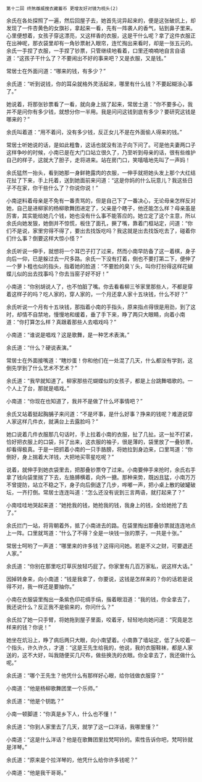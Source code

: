     第十二回 终煞雌威搜衣藏蓄币 更增友好对镜为梳头(2) 

   余氏在各处探照了一遍，然后回屋子去，她首先诧异起来的，便是这张破炕上，却发现了一件杏黄色的女旗衫，拿起来一看，先有一阵袭人的香气，钻到鼻子里来。心里便想着，女孩子穿这漂亮，又这样香的衣服，这是干什么呢？拿了这件衣服正在出神呢，那衣袋里却有一角钞票射入眼帘，连忙掏出来看时，却是一张五元的。余氏一手捏了衣服，一手捏了钞票，只管继续地看着，口里还喃喃地自言自语道：“这孩子干什么了？不要闹出不好的事来吧？又是衣服，又是钱。”

   常居士在外面问道：“哪来的钱，有多少？”

   余氏道：“听到说钱，你的耳朵就格外灵活起来，哪里有什么钱？不要起糊涂心事了。”

   她说着，将那张钞票看了一看，就向身上揣了起来，常居士道：“你不要多心，我并不是问你有多少钱，就想分你一半用。我是问问这钱到底有多少？要研究这钱是哪来的？”

   余氏叫着道：“用不着问，没有多少钱，反正女儿不是在外面偷人得来的钱。”

   常居士听她说的话，是如此粗鲁，这话也就没有法子向下问了。可是他夫妻两口子这样争吵的时候，小南已是在大门口站立很久了，乃至听到母亲的话，很有些维护自己的样子，这就大了胆子，走将进来。站在房门口，笑嘻嘻地先叫了一声妈！

   余氏猛然一抬头，看到她那一身鲜艳露肉的衣服，一伸手就把她头发上那个大红结花扯了下来，手上托着，送到她面前来问道：“这是你妈的什么玩意儿？我这些日子不在家，你干些什么了？你说你说！”

   小南逆料着母亲是不免有一番责骂的，但是自己下了一番决心，无论母亲怎样反对她，自己是进柳家的杨柳歌舞团进定了，父亲是个瞎子，他还能怎么样？母亲虽是厉害，其实能给她几个钱，她也没有什么事不能答应的。她立定了这个主意，所以余氏向她发狠，她倒并不惊慌，板住了面孔，撅了嘴，靠着门框站定，问道：“你们不是说，家里穷得不得了，要出去找饭吃吗？我这就是出去找饭吃去了，碰着你们什么事？倒要这样大惊小怪？”

   余氏听说一伸手，就想将一个耳巴子打了过来，然而小南早防备了这一着棋，身子向后一仰，已是躲过去一尺多路。余氏一下没有打着，倒也不要打第二下，便伸了一个萝卜粗也似的指头，指着她的脸道：“不要脸的臭丫头，叫你打扮得这样花蝴蝶儿似的出去找事吗？你去当窑子好不好！”

   小南道：“你别胡说人了，也不怕脏了嘴。你去看看柳三爷家里那些人，不都是穿着这样子的吗？吃人家的，穿人家的，一个月还拿人家十五块钱，什么不好？”

   余氏听说一个月有十五块钱，那指着小南的手指头，原来指点得很是用劲，到了这时，却情不自禁地，慢慢地和缓着，垂了手下来，睁了两只大眼睛，向着小南道：“你打算怎么样？真跟着那些人去唱戏吗？”

   小南道：“谁说是唱戏？这是歌舞，是一种艺术表演。”

   余氏道：“什么？硬说表演。”

   常居士在外面接嘴道：“瞎炒蛋！你和他们在一处混了几天，什么都没有学到，这倒先学到了什么艺术不艺术？”

   余氏道：“我早就知道了。柳家那些花蝴蝶似的女孩子，都是上台跳舞唱歌的。一个人上了台，那就是唱戏。”

   小南道：“你现在也知道了，我并不是做了什么坏事情吧？”

   余氏又站着挺起胸脯子来问道：“不是坏事，是什么好事？挣来的钱呢？难道说穿人家这样几件衣，就满台上去露脸吗？”

   她口说着几件衣服那几句话时，手上拉着小南的衣服，扯了几扯。这一扯不打紧，恰好把衣服上的口袋，抖了出来，这衣服的袖子，很是薄的，袋里放了一叠钞票，却看得极真。于是一把抓着小南的一只手胳膀，将她拉到身边来，口里骂道：“你倒好，身上揣着大洋钱，大把地买零星吃呢？”

   说着，就伸手到她衣袋里去，把那叠钞票夺了过来。小南要伸手来抢时，余氏右手拿了钱向袋里揣了下去，左胳膊横着，向外一搪。那种来势，既凶且猛，小南万万不曾提防，站立不稳之下，身子向后倒退了几步，哗嘟一声，把小桌上散的破罐破坛，一齐打倒。常居士连连叫道：“怎么还没有说到三言两语，就打起来了？”

   小南哇哇地哭起来道：“她抢我的钱，她抢我的钱，我身上的钱，全给她抢了去了。”

   余氏拦门一站，将背朝着外，抵了小南进去的路。在袋里掏出那叠钞票就连连地点上一阵。口里就骂道：“什么了不得？全是一块钱一张的票子，一共是十张。”

   常居士呵哟了一声道：“哪里来的许多钱？这得问问她。若是不义之财，可要退还人家。”

   余氏道：“你别在那里吃灯草灰放轻巧屁了。你家里有几百万家私，说这样大话。”

   因掉转身来，向小南道：“钱是我拿了，你要说，这钱是怎样来的？你的话若是说得不对，我一样还是要抽你。”

   小南在衣服袋里掏出一条紫色印花绸手绢，揩着眼泪道：“我的钱，你全拿去了，我还说什么？反正我不是偷来的，你问什么？”

   余氏拉了她一只手臂，将她拖到屋子里面，咬着牙，轻轻地向她问道：“究竟是怎样来的钱？你说！”

   她坐在炕沿上，睁了病后两只大眼，向小南望着。小南靠了墙站定，低了头咬着一个指头，许久许久，才道：“这是王先生给我的，他说，我的衣服鞋袜，都是人家送的，这不大好，叫我随便买几尺布，做些换洗的衣眼。你全拿去了，我还做什么呢。”

   余氏道：“哪个王先生？他凭什么有那样好心眼，给你钱做衣服穿？”

   小南道：“他是杨柳歌舞团里一个乐师。”

   余氏道：“他是个钥匙？”

   小南一顿脚道：“你真是乡下人，什么也不懂！”

   余氏道：“你到人家里去了几天，就学了这一口洋话，我哪里懂？”

   小南道：“这是什么洋话？他是在歌舞团里拉梵呵铃的。索性告诉你吧，梵呵铃就是洋琴。”

   余氏道：“原来是个拉洋琴的，他凭什么给你许多钱呢？”

   小南道：“他是我干哥哥。”

